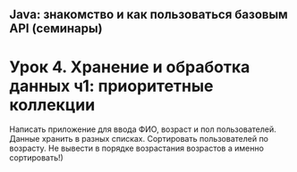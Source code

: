 ## Java: знакомство и как пользоваться базовым API (семинары)
# Урок 4. Хранение и обработка данных ч1: приоритетные коллекции
Написать приложение для ввода ФИО, возраст и пол пользователей.
Данные хранить в разных списках.
Сортировать пользователей по возрасту.
Не вывести в порядке возрастания возрастов а именно сортировать!)
